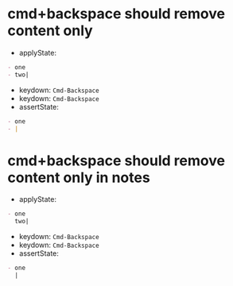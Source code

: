 # cmd+backspace should remove content only

- applyState:

```md
- one
- two|
```

- keydown: `Cmd-Backspace`
- keydown: `Cmd-Backspace`
- assertState:

```md
- one
- |
```

# cmd+backspace should remove content only in notes

- applyState:

```md
- one
  two|
```

- keydown: `Cmd-Backspace`
- keydown: `Cmd-Backspace`
- assertState:

```md
- one
  |
```
